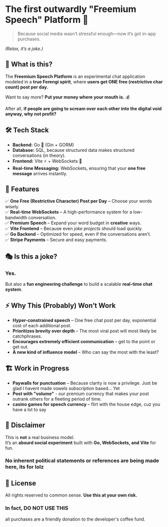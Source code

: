 # The first outwardly "Freemium Speech" Platform 🎤

> Because social media wasn’t stressful enough—now it’s got in-app purchases. 


*(Relax, it’s a joke.)*


## 🤔 What is this?
The **Freemium Speech Platform** is an experimental chat application modeled in a **true Ferengi spirit**, 
where **users get ONE free (restrictive char count) post per day.**  

Want to say more? **Put your money where your mouth is.** 💰

After all, **if people are going to scream over each other into the digital void anyway, why not profit?**  


## 🛠 Tech Stack
- **Backend:** Go 🦫 (Gin + GORM)  
- **Database:** SQL, because structured data makes structured conversations (in theory).  
- **Frontend:** Vite ⚡ + WebSockets 📡  
- **Real-time Messaging:** WebSockets, ensuring that your **one free message** arrives instantly.  


## 🚀 Features
✅ **One Free (Restrictive Character) Post per Day** – Choose your words wisely.  
✅ **Real-time WebSockets** – A high-performance system for a low-bandwidth conversation.  
✅ **Premium Speech** – Expand your word budget in **creative** ways.  
✅ **Vite Frontend** – Because even *joke projects* should load quickly.  
✅ **Go Backend** – Optimized for speed, even if the conversations aren’t.  
✅ **Stripe Payments** – Secure and easy payments.  


## 🎭 Is this a joke?
### Yes.
But also a **fun engineering challenge** to build a scalable **real-time chat system**.  


## ⚡ Why This (Probably) Won’t Work
- **Hyper-constrained speech** – One free chat post per day, exponential cost of each additional post.  
- **Prioritizes brevity over depth** – The most viral post will most likely be catchphrases.  
- **Encourages extremely efficient communication** – get to the point or get out.  
- **A new kind of influence model** – Who can say the most with the least?  


## 🏗️ Work in Progress
- **Paywalls for punctuation** – Because clarity is now a privilege. Just be glad I havent made vowels subscription based... Yet
- **Post with "volume"** - our premium currency that makes your post outrank others for a fleeting period of time. 
- **casino games for speech currency** – flirt with the house edge, cuz you have a lot to say  


## 🚨 Disclaimer
This is **not** a real business model.  
It’s an **absurd social experiment** built with **Go, WebSockets, and Vite** for fun.  
### No inherent political statements or references are being made here, its for lolz


## 📜 License
All rights reserved to common sense. **Use this at your own risk.**  


### In fact, DO NOT USE THIS

all purchases are a friendly donation to the developer's coffee fund.
